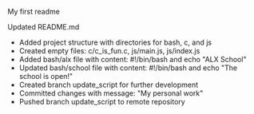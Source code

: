My first readme

Updated README.md

- Added project structure with directories for bash, c, and js
- Created empty files: c/c_is_fun.c, js/main.js, js/index.js
- Added bash/alx file with content: #!/bin/bash and echo "ALX School"
- Updated bash/school file with content: #!/bin/bash and echo "The school is open!"
- Created branch update_script for further development
- Committed changes with message: "My personal work"
- Pushed branch update_script to remote repository
